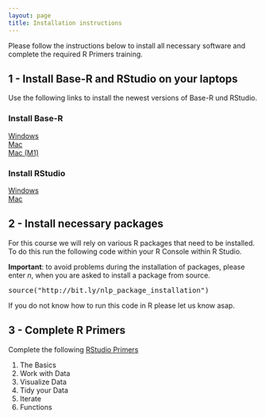 ```yaml
---
layout: page
title: Installation instructions
---
```


Please follow the instructions below to install all necessary software and complete the required R Primers training.

## 1 - Install Base-R and RStudio on your laptops

Use the following links to install the newest versions of Base-R und RStudio.

### Install Base-R
<a href="https://cran.r-project.org/bin/windows/base/R-4.2.1-win.exe">Windows</a><br>
<a href="https://cran.r-project.org/bin/macosx/base/R-4.2.1.pkg">Mac</a><br>
<a href="https://cran.r-project.org/bin/macosx/big-sur-arm64/base/R-4.2.1-arm64.pkg">Mac (M1)</a>

### Install RStudio
<a href="https://download1.rstudio.org/desktop/windows/RStudio-2022.07.1-554.exe">Windows</a><br>
<a href="https://download1.rstudio.org/desktop/macos/RStudio-2022.07.1-554.dmg">Mac</a>

## 2 - Install necessary packages

For this course we will rely on various R packages that need to be installed. To do this run the following code within your R Console within R Studio.

<b>Important</b>: to avoid problems during the installation of packages, please enter *n*, when you are asked to install a package from source.

<font style="font-family: 'Lucida Console', Monaco, monospace;">
source("http://bit.ly/nlp_package_installation")
</font>

If you do not know how to run this code in R please let us know asap.

## 3 - Complete R Primers

Complete the following <a href="https://rstudio.cloud/learn/primers">RStudio Primers</a>

1) The Basics<br>
2) Work with Data<br>
3) Visualize Data<br>
4) Tidy your Data<br>
5) Iterate<br>
6) Functions


